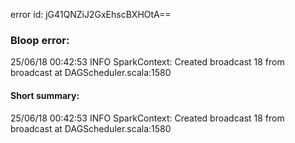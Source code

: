 error id: jG41QNZiJ2GxEhscBXHOtA==
### Bloop error:

25/06/18 00:42:53 INFO SparkContext: Created broadcast 18 from broadcast at DAGScheduler.scala:1580
#### Short summary: 

25/06/18 00:42:53 INFO SparkContext: Created broadcast 18 from broadcast at DAGScheduler.scala:1580